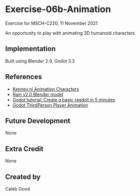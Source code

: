 
# Exercise-06b-Animation

Exercise for MSCH-C220, 11 November 2021

An opportunity to play with animating 3D humanoid characters

## Implementation
Built using Blender 2.9, Godot 3.3

## References
 - [Kenney.nl Animation Characters](https://kenney.nl/assets/animated-characters-2)
 - [Rain v2.0 Blender model](https://cloud.blender.org/p/characters/5f04a68bb5f1a2612f7b29da)
 - [Godot tutorial: Create a basic ragdoll in 5 minutes](https://youtu.be/YZikII-uSis)
 - [Godot ThirdPerson Player Animation](https://youtu.be/msZw59Iln74)

## Future Development
None

## Extra Credit
None

## Created by 
Caleb Good
